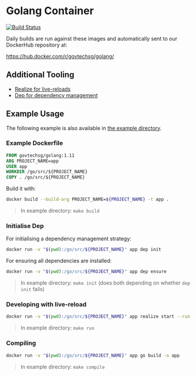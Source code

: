 # Golang Container

[![Build Status](https://travis-ci.com/gdsace/docker-golang.svg?branch=master)](https://travis-ci.com/gdsace/docker-golang/)

Daily builds are run against these images and automatically sent to our DockerHub repository at:

https://hub.docker.com/r/govtechsg/golang/

## Additional Tooling
- [Realize for live-reloads](https://github.com/oxequa/realize)
- [Dep for dependency management](https://github.com/golang/dep)

## Example Usage
The following example is also available in [the example directory](./example).

### Example Dockerfile
```dockerfile
FROM govtechsg/golang:1.11
ARG PROJECT_NAME=app
USER app
WORKDIR /go/src/${PROJECT_NAME}
COPY . /go/src/${PROJECT_NAME}
```

Build it with:

```bash
docker build --build-arg PROJECT_NAME=${PROJECT_NAME} -t app .
```

> In example directory: `make build`

### Initialise Dep

For initialising a dependency management strategy:

```bash
docker run -v "$(pwd):/go/src/${PROJECT_NAME}" app dep init
```

For ensuring all dependencies are installed:

```bash
docker run -v "$(pwd):/go/src/${PROJECT_NAME}" app dep ensure
```

> In example directory: `make init` (does both depending on whether `dep init` fails)

### Developing with live-reload

```bash
docker run -v "$(pwd):/go/src/${PROJECT_NAME}" app realize start --run main.go
```

> In example directory: `make run`

### Compiling

```bash
docker run -v "$(pwd):/go/src/${PROJECT_NAME}" app go build -o app
```

> In example directory: `make compile`